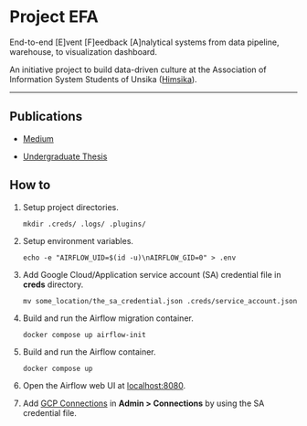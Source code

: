 # Project EFA

End-to-end [E]vent [F]eedback [A]nalytical systems from data pipeline, warehouse, to visualization dashboard.

An initiative project to build data-driven culture at the Association of Information System Students of Unsika ([Himsika](https://himsika.unsika.ac.id)).

---

## Publications

- [Medium](https://medium.com/mlearning-ai/how-i-use-data-engineering-to-start-the-data-driven-culture-in-a-student-organization-part-1-d146221a76a2)

- [Undergraduate Thesis](https://drive.google.com/file/d/13GqtH5ehW1sCZHYeBDOJ5bevsavWej_2/view?usp=sharing)

## How to

1. Setup project directories.
    ```
    mkdir .creds/ .logs/ .plugins/
    ```

1. Setup environment variables.

    ```
    echo -e "AIRFLOW_UID=$(id -u)\nAIRFLOW_GID=0" > .env
    ```

1. Add Google Cloud/Application service account (SA) credential file in **creds** directory.

    ```
    mv some_location/the_sa_credential.json .creds/service_account.json
    ```

1. Build and run the Airflow migration container.

    ```
    docker compose up airflow-init
    ```

1. Build and run the Airflow container.

    ```
    docker compose up
    ```

1. Open the Airflow web UI at [localhost:8080](http://localhost:8080).

1. Add [GCP Connections]((https://airflow.apache.org/docs/apache-airflow-providers-google/8.7.0/connections/gcp.html)) in **Admin > Connections** by using the SA credential file.
